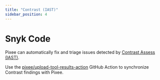 ```yaml
---
title: "Contrast (IAST)"
sidebar_position: 4
---
```


# Snyk Code

Pixee can automatically fix and triage issues detected by [Contrast Assess (IAST)](https://contrastsecurity.com/).

Use the [pixee/upload-tool-results-action](https://github.com/pixee/upload-tool-results-action) GitHub Action to synchronize Contrast findings with Pixee.
